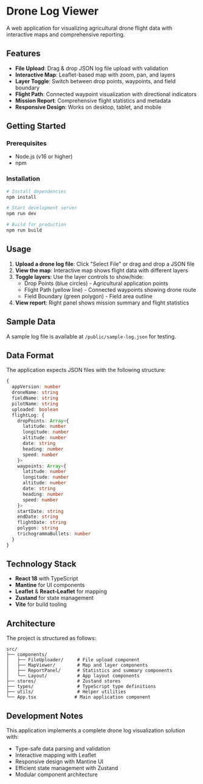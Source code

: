 # Drone Log Viewer

A web application for visualizing agricultural drone flight data with interactive maps and comprehensive reporting.

## Features

- **File Upload**: Drag & drop JSON log file upload with validation
- **Interactive Map**: Leaflet-based map with zoom, pan, and layers
- **Layer Toggle**: Switch between drop points, waypoints, and field boundary
- **Flight Path**: Connected waypoint visualization with directional indicators  
- **Mission Report**: Comprehensive flight statistics and metadata
- **Responsive Design**: Works on desktop, tablet, and mobile

## Getting Started

### Prerequisites

- Node.js (v16 or higher)
- npm

### Installation

```bash
# Install dependencies
npm install

# Start development server
npm run dev

# Build for production
npm run build
```

## Usage

1. **Upload a drone log file**: Click "Select File" or drag and drop a JSON file
2. **View the map**: Interactive map shows flight data with different layers
3. **Toggle layers**: Use the layer controls to show/hide:
   - Drop Points (blue circles) - Agricultural application points
   - Flight Path (yellow line) - Connected waypoints showing drone route
   - Field Boundary (green polygon) - Field area outline
4. **View report**: Right panel shows mission summary and flight statistics

## Sample Data

A sample log file is available at `/public/sample-log.json` for testing.

## Data Format

The application expects JSON files with the following structure:

```typescript
{
  appVersion: number
  droneName: string
  fieldName: string
  pilotName: string
  uploaded: boolean
  flightLog: {
    dropPoints: Array<{
      latitude: number
      longitude: number
      altitude: number
      date: string
      heading: number
      speed: number
    }>
    waypoints: Array<{
      latitude: number
      longitude: number
      altitude: number
      date: string
      heading: number
      speed: number
    }>
    startDate: string
    endDate: string
    flightDate: string
    polygon: string
    trichogrammaBullets: number
  }
}
```

## Technology Stack

- **React 18** with TypeScript
- **Mantine** for UI components
- **Leaflet** & **React-Leaflet** for mapping
- **Zustand** for state management
- **Vite** for build tooling

## Architecture

The project is structured as follows:

```
src/
├── components/
│   ├── FileUploader/     # File upload component
│   ├── MapViewer/        # Map and layer components
│   ├── ReportPanel/      # Statistics and summary components
│   └── Layout/           # App layout components
├── stores/               # Zustand stores
├── types/                # TypeScript type definitions
├── utils/                # Helper utilities
└── App.tsx              # Main application component
```

## Development Notes

This application implements a complete drone log visualization solution with:
- Type-safe data parsing and validation
- Interactive mapping with Leaflet
- Responsive design with Mantine UI
- Efficient state management with Zustand
- Modular component architecture
